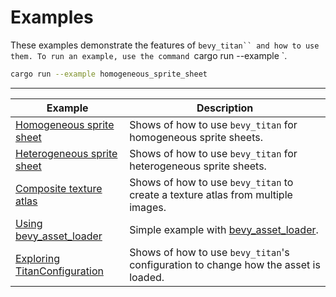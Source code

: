 # Examples

These examples demonstrate the features of `bevy_titan`` and how to use them.
To run an example, use the command `cargo run --example <Example>`.

```sh
cargo run --example homogeneous_sprite_sheet
```

---

Example                        | Description |
-------------------------------|-------------|
[Homogeneous sprite sheet]     | Shows of how to use `bevy_titan` for homogeneous sprite sheets. |
[Heterogeneous sprite sheet]   | Shows of how to use `bevy_titan` for heterogeneous sprite sheets. |
[Composite texture atlas]      | Shows of how to use `bevy_titan` to create a texture atlas from multiple images. |
[Using bevy_asset_loader]      | Simple example with [bevy_asset_loader]. |
[Exploring TitanConfiguration] | Shows of how to use `bevy_titan`'s configuration to change how the asset is loaded. |

[Homogeneous sprite sheet]: ../examples/homogeneous_sprite_sheet.rs
[Heterogeneous sprite sheet]: ../examples/heterogeneous_sprite_sheet.rs
[Composite texture atlas]: ../examples/composite_texture_atlas.rs
[Using bevy_asset_loader]: ../examples/bevy_asset_loader.rs
[Exploring TitanConfiguration]: ../examples/titan_configuration.rs
[bevy_asset_loader]: https://crates.io/crates/bevy_asset_loader
